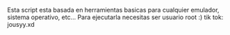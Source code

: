 Esta script esta basada en herramientas basicas para cualquier emulador, sistema operativo, etc... Para ejecutarla necesitas ser usuario root :)
tik tok: jousyy.xd
